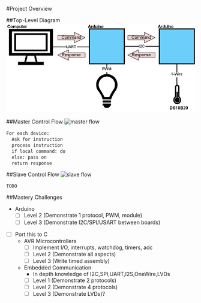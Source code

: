 #Project Overview

##Top-Level Diagram
![top level](./top-level.png)

##Master Control Flow
![master flow](./master-flow.png)

    For each device:
      Ask for instruction
      process instruction
      if local command: do
      else: pass on
      return response

##Slave Control Flow
![slave flow](./master-flow.png)

    TODO

##Mastery Challenges
  - Arduino
    - [ ] Level 2 (Demonstrate 1 protocol, PWM, module)
    - [ ] Level 3 (Demonstrate I2C/SPI/USART between boards)
  - [ ] Port this to C
    - AVR Microcontrollers
      - [ ] Implement I/O, interrupts, watchdog, timers, adc
      - [ ] Level 2 (Demonstrate all aspects)
      - [ ] Level 3 (Write timed assembly)
    - Embedded Communication
      - In depth knowledge of I2C,SPI,UART,I2S,OneWire,LVDs
      - [ ] Level 1 (Demonstrate 2 protocols)
      - [ ] Level 2 (Demonstrate 4 protocols)
      - [ ] Level 3 (Demonstrate LVDs)?
